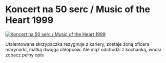 Koncert na 50 serc / Music of the Heart 1999 
=============
[![Koncert na 50 serc / Music of the Heart 1999 ](http://vidos.pl/images/player.gif)](http://vidos.pl/koncert-na-50-serc-music-of-the-heart-1999)

 Utalentowana skrzypaczka rezygnuje z kariery, zostaje żoną oficera marynarki, matką dwojga chłopców. Ale mąż odchodzi z kochanką, wnosi zobacz pełny opis
